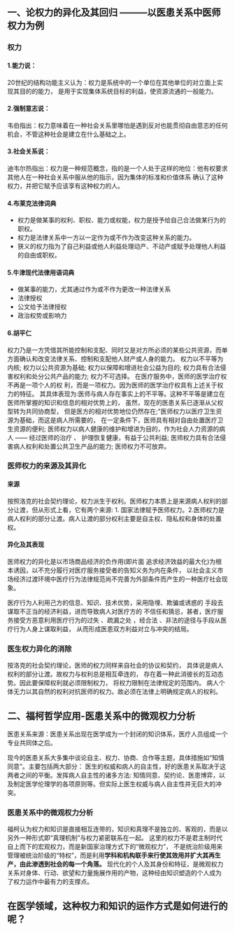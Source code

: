 
## 一、论权力的异化及其回归 ———以医患关系中医师权力为例
### 权力
#### 1.能力说：
20世纪的结构功能主义认为：权力是系统中的一个单位在其他单位的对立面上实现其目的的能力，
是用于实现集体系统目标的利益，使资源流通的一般能力。
#### 2.强制意志说：
韦伯指出：权力意味着在一种社会关系里哪怕是遇到反对也能贯彻自由意志的任何机会，不管这种社会是建立在什么基础之上。

#### 3.社会关系说：
迪韦尔热指出：权力是一种规范概念，指的是一个人处于这样的地位：他有权要求其他人在一种社会关系中服从他的指示，因为集体的标准和价值体系
确认了这种权力，并把它赋予应该享有这种权力的人。
#### 4.布莱克法律词典
- 权力是做某事的权利、职权、能力或权能，权力是授予给自己合法做某行为的职权。
- 权力是法律关系中一方以一定作为或不作为改变这种关系的能力。
- 狭义的权力指为了自己利益或他人利益处理动产、不动产或赋予处理他人利益的自由或职权。
#### 5.牛津现代法律用语词典
- 做某事的能力，尤其通过作为或不作为更改一种法律关系
- 法律授权
- 公文给予法律授权
- 政治权势或影响力
#### 6.胡平仁
权力乃是一方凭借其所能控制和支配、同时又是对方所必须的某些公共资源，而单方面确认和改变法律关系、控制和支配他人财产或人身的能力。
权力以不平等为内核;
权力以公共资源为基础; 
权力以保障和增进社会公益为目的;
权力具有合法侵害权利和处分公共产品的能力;
权力不可选择。
在医疗服务中，医师的医学治疗权不再是一项个人的权 利，而是一项权力。因为医师的医学治疗权具有上述关于权力的特征。
其具体表现为:医师与病人存在事实上的不平等。这种不平等是建立在医师所掌握的知识和信息的相对优势上的，
虽然，现在的医患关系已逐渐从父权型转为共同协商型，
但是医方的相对优势地位仍然存在;"医师权力以医疗卫生资源为基础，而这是病人所需要的，
在一定条件下，医师具有相对自由处置医疗卫生资源的便利;
医师权力以病人健康的维护和增进为目的，作为社会人力资源的病人 —— 经过医师的治疗 、
护理恢复健康，有益于公共利益;
医师权力具有合法侵害病人权利和处置公共卫生产品的能力;
医师权力不可放弃。
### 医师权力的来源及其异化
#### 来源
按照洛克的社会契约理论，权力派生于权利。医师权力本质上是来源病人权利的部分让渡，但从形式上看，它有两个来源: 1.
国家法律赋予医师权力。2.医师权力是病人权利的部分让渡。病人让渡的部分权利主要是自主权、隐私权和身体的处置权。
#### 异化及其表现
医师权力的异化是以市场商品经济的负作用(即片面
追求经济效益的最大化)为根本诱因，以不充分履行对医疗服务接受者的告知义务为内在条件，
以社会主义市场经济过渡环境中医疗行为法律规范尚不完善为外部条件而产生的一种医疗社会现象。

医疗行为人利用己方的信息、知识、技术优势，采用隐埋、欺骗或诱惑的 手段去谋取不正当的经济利益，进而导致病人对医疗方的
不信任和猜忌，甚者，医疗服务接受方恶意利用医疗行为的过失 、疏漏之处 ，经合法 、非法的途径与手段从医疗行为人身上谋取利益，
从而形成医患双方利益对立与冲突的结局。
### 医生权力异化的消除
按洛克的社会契约理论，医师的权力同样来自社会的协议和契约，
具体说是病人权利的部分让渡。故权力与权利总是相互牵连的，
存在着一种此消彼长的互动态势。因此要保障权利就必须限制权力，
将权力限制在法律规定的范围内。
病人个体无力以其自然的权利对抗医师的权力。故必须在法律上明确规定病人的权利。

## 二、福柯哲学应用-医患关系中的微观权力分析

医患关系来源：医患关系出现在医学成为一个封闭的知识体系，医疗人员组成一个专业共同体之后。

现今的医患关系大多集中谈论自主、权力、协商、合作等主题，具体措施如“知情同意”。主要包括两大部分：
医生的权威和病人的自主性，好的医患关系取决于这两者之间的平衡。发挥病人自主性的诸多方法:
知情同意、契约论、医患博弈，以及制定医学伦理学的各项原则等。但实际上医生权威与病人自主性并无巨大的冲突。
### 医患关系中的微观权力分析
福柯认为权力和知识是直接相互连带的，知识和真理不是独立的、客观的，而是以另外一种形式即“真理机制”与权力紧密联系在一起。
这里的权力不是君主制时代自上而下的宏观权力，而是新国家治理方式下的“微观权力”，
不是统治阶级用来管理被统治阶级的“特权”，而是利用**学科和机构联手来行使其效用并扩大其再生产，由此渗透到社会的每一个角落。**
现代化的个人及其身份和特征，是微观权力关系对身体、行动、欲望和力量施展作用的产物，这种经由知识塑造的个人成为
了权力运作中最有力的支撑点。

在医学领域，这种权力和知识的运作方式是如何进行的呢？
-
 
